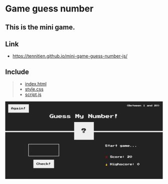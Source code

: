 # Game guess number

## This is the mini game.

## Link

- <https://tennitien.github.io/mini-game-guess-number-js/>

## Include

> - [index.html]()
> - [style.css]()
> - [script.js]()

![Guess!](Guess.png 'Guess Number')
